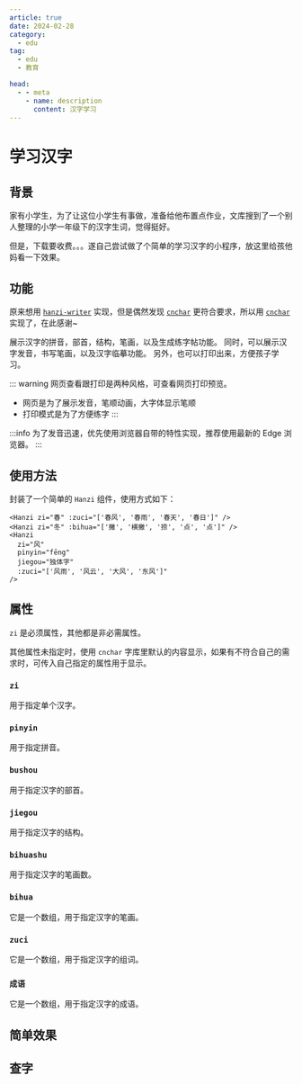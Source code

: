 ```yaml
---
article: true
date: 2024-02-28
category:
  - edu
tag:
  - edu
  - 教育

head:
  - - meta
    - name: description
      content: 汉字学习
---
```


# 学习汉字

## 背景

家有小学生，为了让这位小学生有事做，准备给他布置点作业，文库搜到了一个别人整理的小学一年级下的汉字生词，觉得挺好。

但是，下载要收费。。。遂自己尝试做了个简单的学习汉字的小程序，放这里给孩他妈看一下效果。

## 功能

原来想用 [`hanzi-writer`](https://hanziwriter.org/) 实现，但是偶然发现 [`cnchar`](https://theajack.github.io/cnchar/) 更符合要求，所以用 [`cnchar`](https://theajack.github.io/cnchar/) 实现了，在此感谢~

展示汉字的拼音，部首，结构，笔画，以及生成练字帖功能。
同时，可以展示汉字发音，书写笔画，以及汉字临摹功能。
另外，也可以打印出来，方便孩子学习。

::: warning
网页查看跟打印是两种风格，可查看网页打印预览。

- 网页是为了展示发音，笔顺动画，大字体显示笔顺
- 打印模式是为了方便练字
  :::

:::info
为了发音迅速，优先使用浏览器自带的特性实现，推荐使用最新的 Edge 浏览器。
:::

## 使用方法

封装了一个简单的 `Hanzi` 组件，使用方式如下：

```vue
<Hanzi zi="春" :zuci="['春风', '春雨', '春天', '春日']" />
<Hanzi zi="冬" :bihua="['撇', '横撇', '捺', '点', '点']" />
<Hanzi
  zi="风"
  pinyin="fēng"
  jiegou="独体字"
  :zuci="['风雨', '风云', '大风', '东风']"
/>
```

## 属性

`zi` 是必须属性，其他都是非必需属性。

其他属性未指定时，使用 `cnchar` 字库里默认的内容显示，如果有不符合自己的需求时，可传入自己指定的属性用于显示。

### `zi`

用于指定单个汉字。

### `pinyin`

用于指定拼音。

### `bushou`

用于指定汉字的部首。

### `jiegou`

用于指定汉字的结构。

### `bihuashu`

用于指定汉字的笔画数。

### `bihua`

它是一个数组，用于指定汉字的笔画。

### `zuci`

它是一个数组，用于指定汉字的组词。

### `成语`

它是一个数组，用于指定汉字的成语。

## 简单效果

<Hanzi zi="春" :zuci="['春风', '春雨', '春天', '春日']" />
<Hanzi zi="冬" :bihua="['撇', '横撇', '捺', '点', '点']" />
<Hanzi zi="风" pinyin="fēng" jiegou="独体字" :zuci="['风雨', '风云', '大风', '东风']" :chengyu="['一帆风顺', '风口浪尖', '风云人物', '风吹云散']" />

## 查字

<Chazi />
